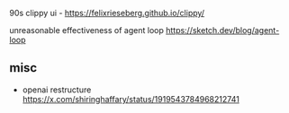

90s clippy ui - https://felixrieseberg.github.io/clippy/

unreasonable effectiveness of agent loop https://sketch.dev/blog/agent-loop


## misc 

- openai restructure https://x.com/shiringhaffary/status/1919543784968212741